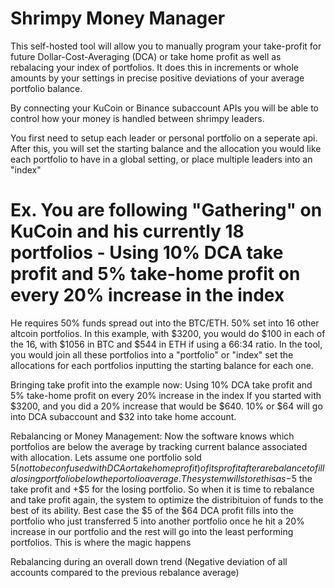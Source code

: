 # Shrimpy Money Manager

  This self-hosted tool will allow you to manually program your take-profit for future Dollar-Cost-Averaging (DCA) or take home profit as well as rebalacing your index of portfolios. It does this in increments or whole amounts by your settings in precise positive deviations of your average portfolio balance.

  By connecting your KuCoin or Binance subaccount APIs you will be able to control how your money is handled between shrimpy leaders.

  You first need to setup each leader or personal portfolio on a seperate api. 
  After this, you will set the starting balance and the allocation you would like each portfolio to have in a global setting, or place multiple leaders into an "index"

# Ex. You are following "Gathering" on KuCoin and his currently 18 portfolios - Using 10% DCA take profit and 5% take-home profit on every 20% increase in the index
  He requires 50% funds spread out into the BTC/ETH. 50% set into 16 other altcoin portfolios.
  In this example, with $3200, you would do $100 in each of the 16, with $1056 in BTC and $544 in ETH if using a 66:34 ratio.
  In the tool, you would join all these portfolios into a "portfolio" or "index" set the allocations for each portfolios inputting the starting balance for each one.
  
  Bringing take profit into the example now:
    Using 10% DCA take profit and 5% take-home profit on every 20% increase in the index
     If you started with $3200, and you did a 20% increase that would be $640.
     10% or $64 will go into DCA subaccount and $32 into take home account.
     
  Rebalancing or Money Management:
     Now the software knows which portfolios are below the average by tracking current balance associated with allocation. Lets assume one portfolio sold $5 (not to be confused  
     with DCA or take home profit) of its profit after a rebalance to fill a losing portfolio below the portolio average. The system will store this as -$5 the take profit and +$5 
     for the losing portfolio. So when it is time to rebalance and take profit again, the system to optimize the distribituion of funds to the best of its ability. Best case
     the $5 of the $64 DCA profit fills into the portfolio who just transferred 5 into another portfolio once he hit a 20% increase in our portfolio and the rest will go into the
     least performing portfolios. This is where the magic happens
     
     
  Rebalancing during an overall down trend (Negative deviation of all accounts compared to the previous rebalance average)
    
    
  
